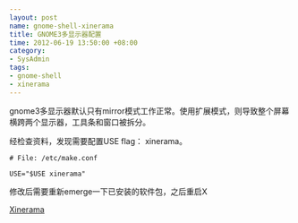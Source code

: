 ```yaml
---
layout: post
name: gnome-shell-xinerama
title: GNOME3多显示器配置
time: 2012-06-19 13:50:00 +08:00
category:
- SysAdmin
tags:
- gnome-shell
- xinerama
---
```

gnome3多显示器默认只有mirror模式工作正常。使用扩展模式，则导致整个屏幕横跨两个显示器，工具条和窗口被拆分。

经检查资料，发现需要配置USE flag： xinerama。

    # File: /etc/make.conf

    USE="$USE xinerama"

修改后需要重新emerge一下已安装的软件包，之后重启X

[Xinerama](http://en.gentoo-wiki.com/wiki/X.Org/Dual_Monitors#Xinerama)
